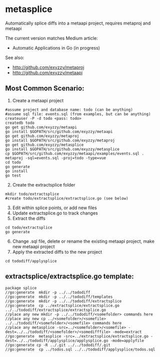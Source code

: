 # metasplice

Automatically splice diffs into a metaapi project, requires metaproj and metaapi

The current version matches Medium article:
* Automatic Applications in Go (in progress)


See also:
* http://github.com/exyzzy/metaproj
* http://github.com/exyzzy/metaapi

## Most Common Scenario:

1. Create a metaapi project
```
#assume project and database name: todo (can be anything)
#assume sql file: events.sql (from examples, but can be anything)
createuser -P -d todo <pass: todo>
createdb todo
go get github.com/exyzzy/metaapi
go install $GOPATH/src/github.com/exyzzy/metaapi
go get github.com/exyzzy/metaproj
go install $GOPATH/src/github.com/exyzzy/metaproj
go get github.com/exyzzy/metasplice
go install $GOPATH/src/github.com/exyzzy/metasplice
cp $GOPATH/src/github.com/exyzzy/metaapi/examples/events.sql .
metaproj -sql=events.sql -proj=todo -type=vue
cd todo
go generate
go install
go test
```
2. Create the extractsplice folder
```
mkdir todo/extractsplice
#create todo/extractsplice/extractsplice.go (see below)
```

3. Edit within splice points, or add new files
4. Update extractsplice.go to track changes
5. Extract the diffs
```
cd todo/extractsplice
go generate
```
6. Change .sql file, delete or rename the existing metaapi project, make new metaapi project
7. Apply the extracted diffs to the new project
```
cd tododiff/applysplice
```


## extractsplice/extractsplice.go template:
```
package splice
//go:generate  mkdir -p ../../tododiff
//go:generate  mkdir -p ../../tododiff/templates
//go:generate  mkdir -p ../../tododiff/extractsplice
//go:generate  cp ../extractsplice/extractsplice.go ../../tododiff/extractsplice/extractsplice.go
//place any new mkdir -p ../../tododiff/<somefolder> commands here
//place any new cp ../<somefolder>/<somefile> ../../tododiff/<somefolder>/<somefile> commands here
//place any metasplice -src=../<somefolder>/<somefile> -dest=../../tododiff/<somefolder>/<somedifffile> -mode=extract
//go:generate  metasplice -src=../extractsplice/extractsplice.go -dest=../../tododiff/applysplice/applysplice.go -mode=applyfile
//go:generate cp -R ../.git ../../tododiff/.git
//go:generate  cp ../todos.sql ../../tododiff/applysplice/todos.sql
```